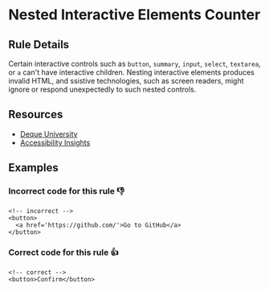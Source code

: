# Nested Interactive Elements Counter

## Rule Details

Certain interactive controls such as `button`, `summary`, `input`, `select`, `textarea`, or `a` can't have interactive children. Nesting interactive elements produces invalid HTML, and ssistive technologies, such as screen readers, might ignore or respond unexpectedly to such nested controls. 

## Resources

- [Deque University](https://dequeuniversity.com/rules/axe/4.2/nested-interactive)
- [Accessibility Insights](https://accessibilityinsights.io/info-examples/web/nested-interactive/)

## Examples
### **Incorrect** code for this rule 👎

```erb
<!-- incorrect -->
<button>
  <a href='https://github.com/'>Go to GitHub</a>
</button>
```

### **Correct** code for this rule  👍

```erb
<!-- correct -->
<button>Confirm</button>
```
